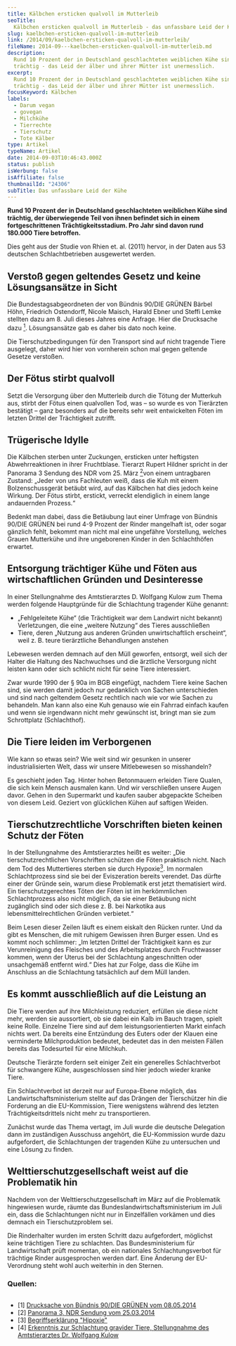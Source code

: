 ```yaml
---
title: Kälbchen ersticken qualvoll im Mutterleib
seoTitle:
  Kälbchen ersticken qualvoll im Mutterleib - das unfassbare Leid der Kühe
slug: kaelbchen-ersticken-qualvoll-im-mutterleib
link: /2014/09/kaelbchen-ersticken-qualvoll-im-mutterleib/
fileName: 2014-09---kaelbchen-ersticken-qualvoll-im-mutterleib.md
description:
  Rund 10 Prozent der in Deutschland geschlachteten weiblichen Kühe sind
  trächtig - das Leid der älber und ihrer Mütter ist unermesslich.
excerpt:
  Rund 10 Prozent der in Deutschland geschlachteten weiblichen Kühe sind
  trächtig - das Leid der älber und ihrer Mütter ist unermesslich.
focusKeyword: Kälbchen
labels:
  - Darum vegan
  - govegan
  - Milchkühe
  - Tierrechte
  - Tierschutz
  - Tote Kälber
type: Artikel
typeName: Artikel
date: 2014-09-03T10:46:43.000Z
status: publish
isWerbung: false
isAffiliate: false
thumbnailId: "24306"
subTitle: Das unfassbare Leid der Kühe
---
```


<div class="page" title="Page 1"><div class="section"><div class="layoutArea"><div class="column"><strong>Rund 10 Prozent der in Deutschland geschlachteten weiblichen Kühe sind trächtig, der überwiegende Teil von ihnen befindet sich in einem fortgeschrittenen Trächtigkeitsstadium. Pro Jahr sind davon rund 180.000 Tiere betroffen. </strong>

Dies geht aus der Studie von Rhien et. al. (2011) hervor, in der Daten aus 53
deutschen Schlachtbetrieben ausgewertet werden.

## Verstoß gegen geltendes Gesetz und keine Lösungsansätze in Sicht

Die Bundestagsabgeordneten der von Bündnis 90/DIE GRÜNEN Bärbel Höhn, Friedrich
Ostendorff, Nicole Maisch, Harald Ebner und Steffi Lemke stellten dazu am 8.
Juli dieses Jahres eine Anfrage. Hier die Drucksache dazu
<a href="#1"><sup>1</sup></a>. Lösungsansätze gab es daher bis dato noch keine.

Die Tierschutzbedingungen für den Transport sind auf nicht tragende Tiere
ausgelegt, daher wird hier von vornherein schon mal gegen geltende Gesetze
verstoßen.

## Der Fötus stirbt qualvoll

Setzt die Versorgung über den Mutterleib durch die Tötung der Mutterkuh aus,
stirbt der Fötus einen qualvollen Tod, was – so wurde es von Tierärzten
bestätigt – ganz besonders auf die bereits sehr weit entwickelten Föten im
letzten Drittel der Trächtigkeit zutrifft.

## Trügerische Idylle

Die Kälbchen sterben unter Zuckungen, ersticken unter heftigsten
Abwehrreaktionen in ihrer Fruchtblase. Tierarzt Rupert Hildner spricht in der
Panorama 3 Sendung des NDR vom 25. März <a href="#2"><sup>2</sup></a>von einem
untragbaren Zustand: „Jeder von uns Fachleuten weiß, dass die Kuh mit einem
Bolzenschussgerät betäubt wird, auf das Kälbchen hat dies jedoch keine Wirkung.
Der Fötus stirbt, erstickt, verreckt elendiglich in einem lange andauernden
Prozess.“

Bedenkt man dabei, dass die Betäubung laut einer Umfrage von Bündnis 90/DIE
GRÜNEN bei rund 4-9 Prozent der Rinder mangelhaft ist, oder sogar gänzlich
fehlt, bekommt man nicht mal eine ungefähre Vorstellung, welches Grauen
Mutterkühe und ihre ungeborenen Kinder in den Schlachthöfen erwartet.

## Entsorgung trächtiger Kühe und Föten aus wirtschaftlichen Gründen und Desinteresse

In einer Stellungnahme des Amtstierarztes D. Wolfgang Kulow zum Thema werden
folgende Hauptgründe für die Schlachtung tragender Kühe genannt:

<ul><li>„Fehlgeleitete Kühe“ (die Trächtigkeit war dem Landwirt nicht bekannt) Verletzungen, die eine „weitere Nutzung“ des Tieres ausschließen</li><li>Tiere, deren „Nutzung aus anderen Gründen unwirtschaftlich erscheint“, weil z. B. teure tierärztliche Behandlungen anstehen</li></ul>
Lebewesen werden demnach auf den Müll geworfen, entsorgt, weil sich der Halter die Haltung des Nachwuchses und die ärztliche Versorgung nicht leisten kann oder sich schlicht nicht für seine Tiere interessiert.

Zwar wurde 1990 der § 90a im BGB eingefügt, nachdem Tiere keine Sachen sind, sie
werden damit jedoch nur gedanklich von Sachen unterschieden und sind nach
geltendem Gesetz rechtlich nach wie vor wie Sachen zu behandeln. Man kann also
eine Kuh genauso wie ein Fahrrad einfach kaufen und wenn sie irgendwann nicht
mehr gewünscht ist, bringt man sie zum Schrottplatz (Schlachthof).

## Die Tiere leiden im Verborgenen

Wie kann so etwas sein? Wie weit sind wir gesunken in unserer industrialisierten
Welt, dass wir unsere Mitlebewesen so misshandeln?

Es geschieht jeden Tag. Hinter hohen Betonmauern erleiden Tiere Qualen, die sich
kein Mensch ausmalen kann. Und wir verschließen unsere Augen davor. Gehen in den
Supermarkt und kaufen sauber abgepackte Scheiben von diesem Leid. Geziert von
glücklichen Kühen auf saftigen Weiden.

## Tierschutzrechtliche Vorschriften bieten keinen Schutz der Föten

In der Stellungnahme des Amtstierarztes heißt es weiter: „Die
tierschutzrechtlichen Vorschriften schützen die Föten praktisch nicht. Nach dem
Tod des Muttertieres sterben sie durch Hypoxie<a href="#3"><sup>3</sup></a>. Im
normalen Schlachtprozess sind sie bei der Eviszeration bereits verendet. Das
dürfte einer der Gründe sein, warum diese Problematik erst jetzt thematisiert
wird. Ein tierschutzgerechtes Töten der Föten ist im herkömmlichen
Schlachtprozess also nicht möglich, da sie einer Betäubung nicht zugänglich sind
oder sich diese z. B. bei Narkotika aus lebensmittelrechtlichen Gründen
verbietet.“

Beim Lesen dieser Zeilen läuft es einem eiskalt den Rücken runter. Und da gibt
es Menschen, die mit ruhigem Gewissen ihren Burger essen. Und es kommt noch
schlimmer: „Im letzten Drittel der Trächtigkeit kann es zur Verunreinigung des
Fleisches und des Arbeitsplatzes durch Fruchtwasser kommen, wenn der Uterus bei
der Schlachtung angeschnitten oder unsachgemäß entfernt wird.“ Dies hat zur
Folge, dass die Kühe im Anschluss an die Schlachtung tatsächlich auf dem Müll
landen.

## Es kommt ausschließlich auf die Leistung an

Die Tiere werden auf ihre Milchleistung reduziert, erfüllen sie diese nicht
mehr, werden sie aussortiert, ob sie dabei ein Kalb im Bauch tragen, spielt
keine Rolle. Einzelne Tiere sind auf dem leistungsorientierten Markt einfach
nichts wert. Da bereits eine Entzündung des Euters oder der Klauen eine
verminderte Milchproduktion bedeutet, bedeutet das in den meisten Fällen bereits
das Todesurteil für eine Milchkuh.

Deutsche Tierärzte fordern seit einiger Zeit ein generelles Schlachtverbot für
schwangere Kühe, ausgeschlossen sind hier jedoch wieder kranke Tiere.

Ein Schlachtverbot ist derzeit nur auf Europa-Ebene möglich, das
Landwirtschaftsministerium stellte auf das Drängen der Tierschützer hin die
Forderung an die EU-Kommission, Tiere wenigstens während des letzten
Trächtigkeitsdrittels nicht mehr zu transportieren.

Zunächst wurde das Thema vertagt, im Juli wurde die deutsche Delegation dann im
zuständigen Ausschuss angehört, die EU-Kommission wurde dazu aufgefordert, die
Schlachtungen der tragenden Kühe zu untersuchen und eine Lösung zu finden.

## Welttierschutzgesellschaft weist auf die Problematik hin

Nachdem von der Welttierschutzgesellschaft im März auf die Problematik
hingewiesen wurde, räumte das Bundeslandwirtschaftsministerium im Juli ein, dass
die Schlachtungen nicht nur in Einzelfällen vorkämen und dies demnach ein
Tierschutzproblem sei.

Die Rinderhalter wurden im ersten Schritt dazu aufgefordert, möglichst keine
trächtigen Tiere zu schlachten. Das Bundesministerium für Landwirtschaft prüft
momentan, ob ein nationales Schlachtungsverbot für trächtige Rinder
ausgesprochen werden darf. Eine Änderung der EU-Verordnung steht wohl auch
weiterhin in den Sternen.

### Quellen:</div><ul><li id="1">[1] <a href="http://dip21.bundestag.de/dip21/btd/18/013/1801391.pdf" target="_blank" rel="noopener">Drucksache von Bündnis 90/DIE GRÜNEN vom 08.05.2014</a></li><li id="2">[2] <a href="https://nebenan.de/" target="_blank" rel="noopener">Panorama 3, </a><a href="https://www.ardmediathek.de/ard/player/Y3JpZDovL25kci5kZS9mMzRlZDNlNS1iMWYxLTQ0OGItYTAwMC1mNzQzMjlmNWNkOGE/" target="_blank" rel="noopener">NDR Sendung vom 25.03.2014</a></li><li id="3">[3] <a href="https://de.wikipedia.org/wiki/Hypoxie_(Medizin)" target="_blank" rel="noopener">Begriffserklärung "Hipoxie" </a></li><li id="1">[4] <a href="https://www.youtube.com/watch?time_continue=1225&amp;v=tNZXy6hfvhM" target="_blank" rel="noopener">Erkenntnis zur Schlachtung gravider Tiere, </a><a href="https://www.amtstierarzt.de/" target="_blank" rel="noopener">Stellungnahme des Amtstierarztes Dr. Wolfgang Kulow</a></li></ul></div></div></div>

